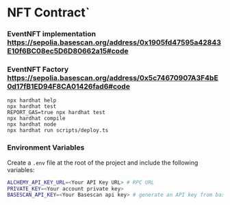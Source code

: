 # NFT Contract`

### EventNFT implementation https://sepolia.basescan.org/address/0x1905fd47595a42843E10f6BC08ec5D6D80662a15#code

### EventNFT Factory https://sepolia.basescan.org/address/0x5c74670907A3F4bE0d17fB1ED94F8CA01426fad6#code

```shell
npx hardhat help
npx hardhat test
REPORT_GAS=true npx hardhat test
npx hardhat compile
npx hardhat node
npx hardhat run scripts/deploy.ts
```

### Environment Variables

Create a `.env` file at the root of the project and include the following variables:

```bash
ALCHEMY_API_KEY_URL=<Your API Key URL> # RPC URL
PRIVATE_KEY=<Your account private key>
BASESCAN_API_KEY=<Your Basescan api key> # generate an API key from basescan.org
```
